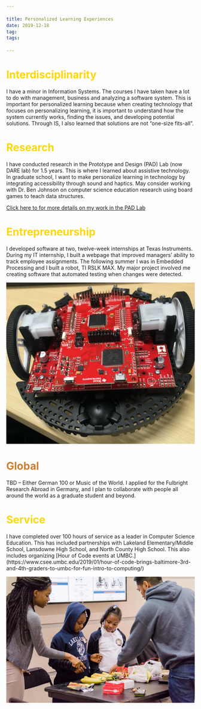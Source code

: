 ```yaml
---

title: Personalized Learning Experiences
date: 2019-12-18
tag:
tags:

---
```

<h1 style="color: gold">Interdisciplinarity</h1>

I have a minor in Information Systems. The courses I have taken have a lot to do with management, business and analyzing a software system. This is important for personalized learning because when creating technology that focuses on personalizing learning, it is important to understand how the system currently works, finding the issues, and developing potential solutions. Through IS, I also learned that solutions are not “one-size fits-all”.

<h1 style="color: gold">Research</h1>

I have conducted research in the Prototype and Design (PAD) Lab (now DARE lab) for 1.5 years. This is where I learned about assistive technology. In graduate school, I want to make personalize learning in technology by integrating accessibility through sound and haptics. May consider working with Dr. Ben Johnson on computer science education research using board games to teach data structures.

[Click here to for more details on my work in the PAD Lab ](https://www.fayoojo.com/project/sensebox/)

<h1 style="color: gold">Entrepreneurship</h1>
I developed software at two, twelve-week internships at Texas Instruments. During my IT internship, I built a webpage that improved managers’ ability to track employee assignments. The following summer I was in Embedded Processing and I built a robot, TI RSLK MAX. My major project involved me creating software that automated testing when changes were detected.

![TI RSLK MAX](rslk.png)

<h1 style="color: #cd7f32">Global</h1>
TBD – Either German 100 or Music of the World. I applied for the Fulbright Research Abroad in Germany, and I plan to collaborate with people all around the world as a graduate student and beyond.

<h1 style="color: gold">Service</h1>
I have completed over 100 hours of service as a leader in Computer Science Education. This has included partnerships with Lakeland Elementary/Middle School, Lansdowne High School, and North County High School. This also includes organizing [Hour of Code events at UMBC.](https://www.csee.umbc.edu/2019/01/hour-of-code-brings-baltimore-3rd-and-4th-graders-to-umbc-for-fun-intro-to-computing/)

![Volunteering](service.jpg)
